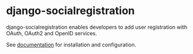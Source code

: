 # django-socialregistration

django-socialregistration enables developers to add user registration
with OAuth, OAuth2 and OpenID services.

See
[documentation](http://django-socialregistration.readthedocs.org/en/latest/)
for installation and configuration.

